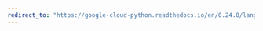 ```yaml
---
redirect_to: "https://google-cloud-python.readthedocs.io/en/0.24.0/language-responses.html"
---
```


